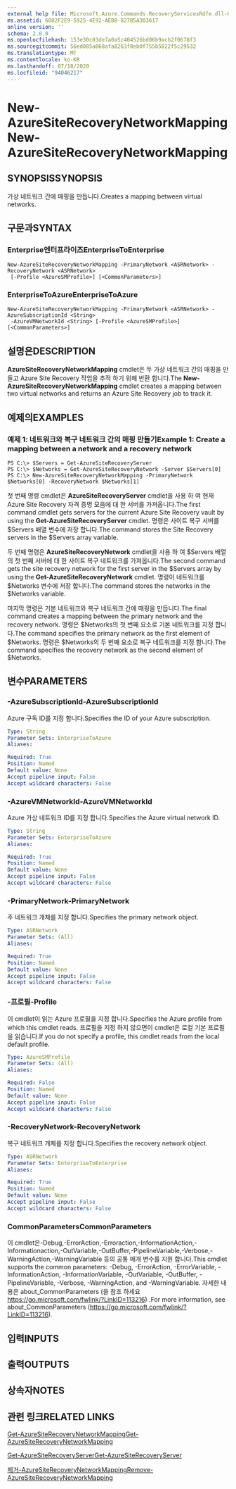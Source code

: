 ```yaml
---
external help file: Microsoft.Azure.Commands.RecoveryServicesRdfe.dll-Help.xml
ms.assetid: 6802F2E9-5925-4E92-AEB8-827B5A303617
online version: ''
schema: 2.0.0
ms.openlocfilehash: 153e30c03de7a0a5c404526bd06b9acb2f0678f3
ms.sourcegitcommit: 56ed085a868afa8263f8eb0f755b5822f5c29532
ms.translationtype: MT
ms.contentlocale: ko-KR
ms.lasthandoff: 07/18/2020
ms.locfileid: "94046217"
---
```

# <span data-ttu-id="5a49c-101">New-AzureSiteRecoveryNetworkMapping</span><span class="sxs-lookup"><span data-stu-id="5a49c-101">New-AzureSiteRecoveryNetworkMapping</span></span>

## <span data-ttu-id="5a49c-102">SYNOPSIS</span><span class="sxs-lookup"><span data-stu-id="5a49c-102">SYNOPSIS</span></span>
<span data-ttu-id="5a49c-103">가상 네트워크 간에 매핑을 만듭니다.</span><span class="sxs-lookup"><span data-stu-id="5a49c-103">Creates a mapping between virtual networks.</span></span>

## <span data-ttu-id="5a49c-104">구문과</span><span class="sxs-lookup"><span data-stu-id="5a49c-104">SYNTAX</span></span>

### <span data-ttu-id="5a49c-105">Enterprise엔터프라이즈</span><span class="sxs-lookup"><span data-stu-id="5a49c-105">EnterpriseToEnterprise</span></span>
```
New-AzureSiteRecoveryNetworkMapping -PrimaryNetwork <ASRNetwork> -RecoveryNetwork <ASRNetwork>
 [-Profile <AzureSMProfile>] [<CommonParameters>]
```

### <span data-ttu-id="5a49c-106">EnterpriseToAzure</span><span class="sxs-lookup"><span data-stu-id="5a49c-106">EnterpriseToAzure</span></span>
```
New-AzureSiteRecoveryNetworkMapping -PrimaryNetwork <ASRNetwork> -AzureSubscriptionId <String>
 -AzureVMNetworkId <String> [-Profile <AzureSMProfile>] [<CommonParameters>]
```

## <span data-ttu-id="5a49c-107">설명은</span><span class="sxs-lookup"><span data-stu-id="5a49c-107">DESCRIPTION</span></span>
<span data-ttu-id="5a49c-108">**AzureSiteRecoveryNetworkMapping** cmdlet은 두 가상 네트워크 간의 매핑을 만들고 Azure Site Recovery 작업을 추적 하기 위해 반환 합니다.</span><span class="sxs-lookup"><span data-stu-id="5a49c-108">The **New-AzureSiteRecoveryNetworkMapping** cmdlet creates a mapping between two virtual networks and returns an Azure Site Recovery job to track it.</span></span>

## <span data-ttu-id="5a49c-109">예제의</span><span class="sxs-lookup"><span data-stu-id="5a49c-109">EXAMPLES</span></span>

### <span data-ttu-id="5a49c-110">예제 1: 네트워크와 복구 네트워크 간의 매핑 만들기</span><span class="sxs-lookup"><span data-stu-id="5a49c-110">Example 1: Create a mapping between a network and a recovery network</span></span>
```
PS C:\> $Servers = Get-AzureSiteRecoveryServer
PS C:\> $Networks = Get-AzureSiteRecoveryNetwork -Server $Servers[0]
PS C:\> New-AzureSiteRecoveryNetworkMapping -PrimaryNetwork $Networks[0] -RecoveryNetwork $Networks[1]
```

<span data-ttu-id="5a49c-111">첫 번째 명령 cmdlet은 **AzureSiteRecoveryServer** cmdlet을 사용 하 여 현재 Azure Site Recovery 자격 증명 모음에 대 한 서버를 가져옵니다.</span><span class="sxs-lookup"><span data-stu-id="5a49c-111">The first command cmdlet gets servers for the current Azure Site Recovery vault by using the **Get-AzureSiteRecoveryServer** cmdlet.</span></span>
<span data-ttu-id="5a49c-112">명령은 사이트 복구 서버를 $Servers 배열 변수에 저장 합니다.</span><span class="sxs-lookup"><span data-stu-id="5a49c-112">The command stores the Site Recovery servers in the $Servers array variable.</span></span>

<span data-ttu-id="5a49c-113">두 번째 명령은 **AzureSiteRecoveryNetwork** cmdlet을 사용 하 여 $Servers 배열의 첫 번째 서버에 대 한 사이트 복구 네트워크를 가져옵니다.</span><span class="sxs-lookup"><span data-stu-id="5a49c-113">The second command gets the site recovery network for the first server in the $Servers array by using the **Get-AzureSiteRecoveryNetwork** cmdlet.</span></span>
<span data-ttu-id="5a49c-114">명령이 네트워크를 $Networks 변수에 저장 합니다.</span><span class="sxs-lookup"><span data-stu-id="5a49c-114">The command stores the networks in the $Networks variable.</span></span>

<span data-ttu-id="5a49c-115">마지막 명령은 기본 네트워크와 복구 네트워크 간에 매핑을 만듭니다.</span><span class="sxs-lookup"><span data-stu-id="5a49c-115">The final command creates a mapping between the primary network and the recovery network.</span></span>
<span data-ttu-id="5a49c-116">명령은 $Networks의 첫 번째 요소로 기본 네트워크를 지정 합니다.</span><span class="sxs-lookup"><span data-stu-id="5a49c-116">The command specifies the primary network as the first element of $Networks.</span></span>
<span data-ttu-id="5a49c-117">명령은 $Networks의 두 번째 요소로 복구 네트워크를 지정 합니다.</span><span class="sxs-lookup"><span data-stu-id="5a49c-117">The command specifies the recovery network as the second element of $Networks.</span></span>

## <span data-ttu-id="5a49c-118">변수</span><span class="sxs-lookup"><span data-stu-id="5a49c-118">PARAMETERS</span></span>

### <span data-ttu-id="5a49c-119">-AzureSubscriptionId</span><span class="sxs-lookup"><span data-stu-id="5a49c-119">-AzureSubscriptionId</span></span>
<span data-ttu-id="5a49c-120">Azure 구독 ID를 지정 합니다.</span><span class="sxs-lookup"><span data-stu-id="5a49c-120">Specifies the ID of your Azure subscription.</span></span>

```yaml
Type: String
Parameter Sets: EnterpriseToAzure
Aliases: 

Required: True
Position: Named
Default value: None
Accept pipeline input: False
Accept wildcard characters: False
```

### <span data-ttu-id="5a49c-121">-AzureVMNetworkId</span><span class="sxs-lookup"><span data-stu-id="5a49c-121">-AzureVMNetworkId</span></span>
<span data-ttu-id="5a49c-122">Azure 가상 네트워크 ID를 지정 합니다.</span><span class="sxs-lookup"><span data-stu-id="5a49c-122">Specifies the Azure virtual network ID.</span></span>

```yaml
Type: String
Parameter Sets: EnterpriseToAzure
Aliases: 

Required: True
Position: Named
Default value: None
Accept pipeline input: False
Accept wildcard characters: False
```

### <span data-ttu-id="5a49c-123">-PrimaryNetwork</span><span class="sxs-lookup"><span data-stu-id="5a49c-123">-PrimaryNetwork</span></span>
<span data-ttu-id="5a49c-124">주 네트워크 개체를 지정 합니다.</span><span class="sxs-lookup"><span data-stu-id="5a49c-124">Specifies the primary network object.</span></span>

```yaml
Type: ASRNetwork
Parameter Sets: (All)
Aliases: 

Required: True
Position: Named
Default value: None
Accept pipeline input: False
Accept wildcard characters: False
```

### <span data-ttu-id="5a49c-125">-프로필</span><span class="sxs-lookup"><span data-stu-id="5a49c-125">-Profile</span></span>
<span data-ttu-id="5a49c-126">이 cmdlet이 읽는 Azure 프로필을 지정 합니다.</span><span class="sxs-lookup"><span data-stu-id="5a49c-126">Specifies the Azure profile from which this cmdlet reads.</span></span>
<span data-ttu-id="5a49c-127">프로필을 지정 하지 않으면이 cmdlet은 로컬 기본 프로필을 읽습니다.</span><span class="sxs-lookup"><span data-stu-id="5a49c-127">If you do not specify a profile, this cmdlet reads from the local default profile.</span></span>

```yaml
Type: AzureSMProfile
Parameter Sets: (All)
Aliases: 

Required: False
Position: Named
Default value: None
Accept pipeline input: False
Accept wildcard characters: False
```

### <span data-ttu-id="5a49c-128">-RecoveryNetwork</span><span class="sxs-lookup"><span data-stu-id="5a49c-128">-RecoveryNetwork</span></span>
<span data-ttu-id="5a49c-129">복구 네트워크 개체를 지정 합니다.</span><span class="sxs-lookup"><span data-stu-id="5a49c-129">Specifies the recovery network object.</span></span>

```yaml
Type: ASRNetwork
Parameter Sets: EnterpriseToEnterprise
Aliases: 

Required: True
Position: Named
Default value: None
Accept pipeline input: False
Accept wildcard characters: False
```

### <span data-ttu-id="5a49c-130">CommonParameters</span><span class="sxs-lookup"><span data-stu-id="5a49c-130">CommonParameters</span></span>
<span data-ttu-id="5a49c-131">이 cmdlet은-Debug,-ErrorAction,-Erroraction,-InformationAction,-Informationaction,-OutVariable,-OutBuffer,-PipelineVariable,-Verbose,-WarningAction,-WarningVariable 등의 공통 매개 변수를 지원 합니다.</span><span class="sxs-lookup"><span data-stu-id="5a49c-131">This cmdlet supports the common parameters: -Debug, -ErrorAction, -ErrorVariable, -InformationAction, -InformationVariable, -OutVariable, -OutBuffer, -PipelineVariable, -Verbose, -WarningAction, and -WarningVariable.</span></span> <span data-ttu-id="5a49c-132">자세한 내용은 about_CommonParameters (을 참조 하세요 https://go.microsoft.com/fwlink/?LinkID=113216) .</span><span class="sxs-lookup"><span data-stu-id="5a49c-132">For more information, see about_CommonParameters (https://go.microsoft.com/fwlink/?LinkID=113216).</span></span>

## <span data-ttu-id="5a49c-133">입력</span><span class="sxs-lookup"><span data-stu-id="5a49c-133">INPUTS</span></span>

## <span data-ttu-id="5a49c-134">출력</span><span class="sxs-lookup"><span data-stu-id="5a49c-134">OUTPUTS</span></span>

## <span data-ttu-id="5a49c-135">상속자</span><span class="sxs-lookup"><span data-stu-id="5a49c-135">NOTES</span></span>

## <span data-ttu-id="5a49c-136">관련 링크</span><span class="sxs-lookup"><span data-stu-id="5a49c-136">RELATED LINKS</span></span>

[<span data-ttu-id="5a49c-137">Get-AzureSiteRecoveryNetworkMapping</span><span class="sxs-lookup"><span data-stu-id="5a49c-137">Get-AzureSiteRecoveryNetworkMapping</span></span>](./Get-AzureSiteRecoveryNetworkMapping.md)

[<span data-ttu-id="5a49c-138">Get-AzureSiteRecoveryServer</span><span class="sxs-lookup"><span data-stu-id="5a49c-138">Get-AzureSiteRecoveryServer</span></span>](./Get-AzureSiteRecoveryServer.md)

[<span data-ttu-id="5a49c-139">제거-AzureSiteRecoveryNetworkMapping</span><span class="sxs-lookup"><span data-stu-id="5a49c-139">Remove-AzureSiteRecoveryNetworkMapping</span></span>](./Remove-AzureSiteRecoveryNetworkMapping.md)


